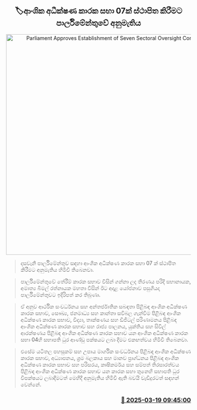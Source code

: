 <p align='center'><b><h2 align='center' title='Parliament Approves Establishment of Seven Sectoral Oversight Committees'>🏷ආංශික අධීක්ෂණ කාරක සභා 07ක් ස්ථාපිත කිරීමට පාර්ලිමේන්තුවේ අනුමැතිය</h2></b></p>
<p align='center'><img src='https://helakuru.sgp1.cdn.digitaloceanspaces.com/esana/images/lib/parliment-new-01[1].jpg' width='600' alt='Parliament Approves Establishment of Seven Sectoral Oversight Committees'></p>

> දසවැනි පාර්ලිමේන්තුව සඳහා ආංශික අධීක්ෂණ කාරක සභා 07 ක් ස්ථාපිත කිරීමට අනුමැතිය හිමිවී තිබෙනවා.

> පාර්ලිමේන්තුවේ තේරීම් කාරක සභාව විසින් ගන්නා ලද තීරණය පරිදි සභානායක, අමාත්‍ය බිමල් රත්නායක මහතා විසින් ඊට අදාළ යෝජනාව පසුගියදා පාර්ලිමේන්තුවට ඉදිරිපත් කර තිබුණා.

> ඒ අනුව ආර්ථික සංවර්ධනය සහ අන්තර්ජාතික සබඳතා පිළිබඳ ආංශික අධීක්ෂණ කාරක සභාව, සෞඛ්‍ය, ජනමාධ්‍ය සහ කාන්තා සවිබල ගැන්වීම පිළිබඳ ආංශික අධීක්ෂණ කාරක සභාව, විද්‍යා, තාක්ෂණය සහ ඩිජිටල් පරිණාමනය පිළිබඳ ආංශික අධීක්ෂණ කාරක සභාව සහ රාජ්‍ය පාලනය, යුක්තිය සහ සිවිල් ආරක්ෂණය පිළිබඳ ආංශික අධීක්ෂණ කාරක සභාව යන ආංශික අධීක්ෂණ කාරක සභා 04හි සභාපති ධුර ආණ්ඩු පක්ෂයට ලබා දීමට එකඟත්වය හිමිවී තිබෙනවා.

> එසේම යටිතල පහසුකම් සහ උපාය මාර්ගික සංවර්ධනය පිළිබඳ ආංශික අධීක්ෂණ කාරක සභාව, අධ්‍යාපනය, ශ්‍රම බලකාය සහ මානව ප්‍රාග්ධනය පිළිබඳ ආංශික අධීක්ෂණ කාරක සභාව සහ පරිසරය, කෘෂිකර්මය සහ සම්පත් තිරසාරත්වය පිළිබඳ ආංශික අධීක්ෂණ කාරක සභාව යන කාරක සභා තුනෙහි සභාපති ධුර විපක්ෂයට ලබාදීමටත් මෙහිදී අනුමැතිය හිමිවී ඇති බවයි වැඩිදුරටත් සඳහන් වෙන්නේ.



<h3 align='right'><a href='https://www.helakuru.lk/esana/p/108450/'>📅 2025-03-19 09:45:00</a></h3>
